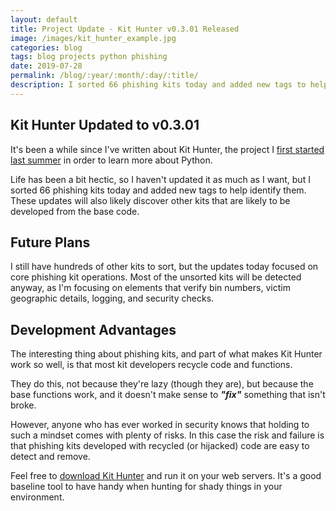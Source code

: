 ```yaml
---
layout: default
title: Project Update - Kit Hunter v0.3.01 Released
image: /images/kit_hunter_example.jpg
categories: blog
tags: blog projects python phishing
date: 2019-07-28
permalink: /blog/:year/:month/:day/:title/
description: I sorted 66 phishing kits today and added new tags to help identify them. These updates will also likely discover other kits that are likely to be developed from the base code.
---
```


## Kit Hunter Updated to v0.3.01
It's been a while since I've written about Kit Hunter, the project I [first started last summer][1] in order to learn more about Python.

Life has been a bit hectic, so I haven't updated it as much as I want, but I sorted 66 phishing kits today and added new tags to help identify them. These updates will also likely discover other kits that are likely to be developed from the base code.

## Future Plans
I still have hundreds of other kits to sort, but the updates today focused on core phishing kit operations. Most of the unsorted kits will be detected anyway, as I'm focusing on elements that verify bin numbers, victim geographic details, logging, and security checks.

## Development Advantages
The interesting thing about phishing kits, and part of what makes Kit Hunter work so well, is that most kit developers recycle code and functions.

They do this, not because they're lazy (though they are), but because the base functions work, and it doesn't make sense to _**"fix"**_ something that isn't broke.

However, anyone who has ever worked in security knows that holding to such a mindset comes with plenty of risks. In this case the risk and failure is that phishing kits developed with recycled (or hijacked) code are easy to detect and remove.

Feel free to [download Kit Hunter][2] and run it on your web servers. It's a good baseline tool to have handy when hunting for shady things in your environment.

[1]:/data/2018/08/03/learning-python-the-hard-way-kit-hunter-project/

[2]:https://github.com/SteveD3/kit_hunter
